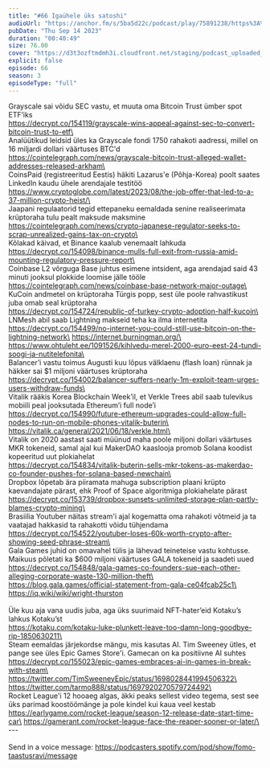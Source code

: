 ```yaml
---
title: "#66 Igaühele üks satoshi"
audioUrl: "https://anchor.fm/s/5ba5d22c/podcast/play/75891238/https%3A%2F%2Fd3ctxlq1ktw2nl.cloudfront.net%2Fstaging%2F2023-8-14%2F2e2a89d9-ad5e-8b26-2d80-27eb49267c13.m4a"
pubDate: "Thu Sep 14 2023"
duration: "00:40:49"
size: 76.00 
cover: "https://d3t3ozftmdmh3i.cloudfront.net/staging/podcast_uploaded_episode/15275939/15275939-1694695015135-da3b3e90640da.jpg"
explicit: false
episode: 66
season: 3
episodeType: "full"
---
```


Grayscale sai võidu SEC vastu, et muuta oma Bitcoin Trust ümber spot ETF’iks\
https://decrypt.co/154119/grayscale-wins-appeal-against-sec-to-convert-bitcoin-trust-to-etf\
\
Analüütikud leidsid üles ka Grayscale fondi 1750 rahakoti aadressi, millel on 16 miljardi dollari väärtuses BTC'd\
https://cointelegraph.com/news/grayscale-bitcoin-trust-alleged-wallet-addresses-released-arkham\
\
CoinsPaid (registreeritud Eestis) häkiti Lazarus'e (Põhja-Korea) poolt saates LinkedIn kaudu ühele arendajale testitöö\
https://www.cryptoglobe.com/latest/2023/08/the-job-offer-that-led-to-a-37-million-crypto-heist/\
\
Jaapani regulaatorid tegid ettepaneku eemaldada senine realiseerimata krüptoraha tulu pealt maksude maksmine\
https://cointelegraph.com/news/crypto-japanese-regulator-seeks-to-scrap-unrealized-gains-tax-on-crypto\
\
Kõlakad käivad, et Binance kaalub venemaalt lahkuda\
https://decrypt.co/154098/binance-mulls-full-exit-from-russia-amid-mounting-regulatory-pressure-report\
\
Coinbase L2 võrguga Base juhtus esimene intsident, aga arendajad said 43 minuti jooksul plokkide loomise jälle tööle\
https://cointelegraph.com/news/coinbase-base-network-major-outage\
\
KuCoin andmetel on krüptoraha Türgis popp, sest üle poole rahvastikust juba omab seal krüptoraha\
https://decrypt.co/154724/republic-of-turkey-crypto-adoption-half-kucoin\
\
LNMesh abil saab Lightning makseid teha ka ilma internetita\
https://decrypt.co/154499/no-internet-you-could-still-use-bitcoin-on-the-lightning-network\
https://internet.burningman.org/\
https://www.ohtuleht.ee/1091526/kihlvedu-merel-2000-euro-eest-24-tundi-soogi-ja-nutitelefonita\
\
Balancer’i vastu toimus Augusti kuu lõpus välklaenu (flash loan) rünnak ja häkker sai $1 miljoni väärtuses krüptoraha\
https://decrypt.co/154002/balancer-suffers-nearly-1m-exploit-team-urges-users-withdraw-funds\
\
Vitalik rääkis Korea Blockchain Week’il, et Verkle Trees abil saab tulevikus mobiili peal jooksutada Ethereum’i full node’i\
https://decrypt.co/154990/future-ethereum-upgrades-could-allow-full-nodes-to-run-on-mobile-phones-vitalik-buterin\
https://vitalik.ca/general/2021/06/18/verkle.html\
\
Vitalik on 2020 aastast saati müünud maha poole miljoni dollari väärtuses MKR tokeneid, samal ajal kui MakerDAO kaaslooja promob Solana koodist kopeeritud uut plokiahelat\
https://decrypt.co/154834/vitalik-buterin-sells-mkr-tokens-as-makerdao-co-founder-pushes-for-solana-based-newchain\
\
Dropbox lõpetab ära piiramata mahuga subscription plaani krüpto kaevandajate pärast, ehk Proof of Space algoritmiga plokiahelate pärast\
https://decrypt.co/153739/dropbox-sunsets-unlimited-storage-plan-partly-blames-crypto-mining\
\
Brasiilia Youtuber näitas stream'i ajal kogematta oma rahakoti võtmeid ja ta vaatajad hakkasid ta rahakotti võidu tühjendama\
https://decrypt.co/154522/youtuber-loses-60k-worth-crypto-after-showing-seed-phrase-stream\
\
Gala Games juhid on omavahel tülis ja lähevad teineteise vastu kohtusse. Maikuus põletati ka $600 miljoni väärtuses GALA tokeneid ja saadeti uued\
https://decrypt.co/154848/gala-games-co-founders-sue-each-other-alleging-corporate-waste-130-million-theft\
https://blog.gala.games/official-statement-from-gala-ce04fcab25c1\
https://iq.wiki/wiki/wright-thurston \
\
Üle kuu aja vana uudis juba, aga üks suurimaid NFT-hater’eid Kotaku’s lahkus Kotaku’st\
https://kotaku.com/kotaku-luke-plunkett-leave-too-damn-long-goodbye-rip-1850630211\
\
Steam eemaldas järjekordse mängu, mis kasutas AI. Tim Sweeney ütles, et pange see üles Epic Games Store'i. Gamecan on ka positiivne AI suhtes\
https://decrypt.co/155023/epic-games-embraces-ai-in-games-in-break-with-steam\
https://twitter.com/TimSweeneyEpic/status/1698028441994506322\
https://twitter.com/tarmo888/status/1697920270579724492\
\
Rocket League'i 12 hooaeg algas, äkki peaks sellest video tegema, sest see üks parimad koostöömänge ja pole kindel kui kaua veel kestab\
https://earlygame.com/rocket-league/season-12-release-date-start-time-car\
https://gamerant.com/rocket-league-face-the-reaper-sooner-or-later/\
\
--- \
\
Send in a voice message: https://podcasters.spotify.com/pod/show/fomo-taastusravi/message